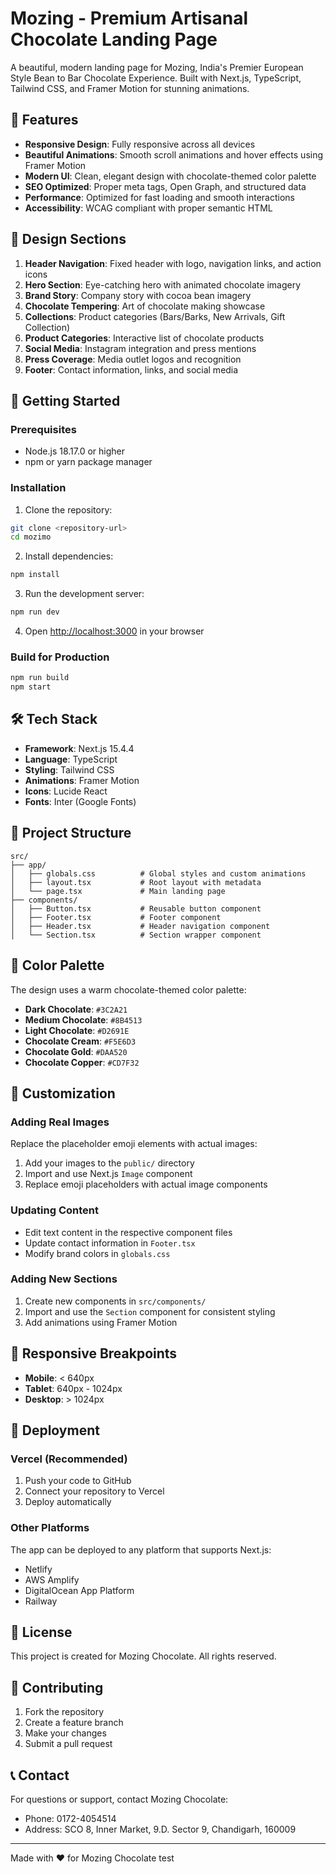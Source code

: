 # Mozing - Premium Artisanal Chocolate Landing Page

A beautiful, modern landing page for Mozing, India's Premier European Style Bean to Bar Chocolate Experience. Built with Next.js, TypeScript, Tailwind CSS, and Framer Motion for stunning animations.

## 🍫 Features

- **Responsive Design**: Fully responsive across all devices
- **Beautiful Animations**: Smooth scroll animations and hover effects using Framer Motion
- **Modern UI**: Clean, elegant design with chocolate-themed color palette
- **SEO Optimized**: Proper meta tags, Open Graph, and structured data
- **Performance**: Optimized for fast loading and smooth interactions
- **Accessibility**: WCAG compliant with proper semantic HTML

## 🎨 Design Sections

1. **Header Navigation**: Fixed header with logo, navigation links, and action icons
2. **Hero Section**: Eye-catching hero with animated chocolate imagery
3. **Brand Story**: Company story with cocoa bean imagery
4. **Chocolate Tempering**: Art of chocolate making showcase
5. **Collections**: Product categories (Bars/Barks, New Arrivals, Gift Collection)
6. **Product Categories**: Interactive list of chocolate products
7. **Social Media**: Instagram integration and press mentions
8. **Press Coverage**: Media outlet logos and recognition
9. **Footer**: Contact information, links, and social media

## 🚀 Getting Started

### Prerequisites

- Node.js 18.17.0 or higher
- npm or yarn package manager

### Installation

1. Clone the repository:
```bash
git clone <repository-url>
cd mozimo
```

2. Install dependencies:
```bash
npm install
```

3. Run the development server:
```bash
npm run dev
```

4. Open [http://localhost:3000](http://localhost:3000) in your browser

### Build for Production

```bash
npm run build
npm start
```

## 🛠️ Tech Stack

- **Framework**: Next.js 15.4.4
- **Language**: TypeScript
- **Styling**: Tailwind CSS
- **Animations**: Framer Motion
- **Icons**: Lucide React
- **Fonts**: Inter (Google Fonts)

## 📁 Project Structure

```
src/
├── app/
│   ├── globals.css          # Global styles and custom animations
│   ├── layout.tsx           # Root layout with metadata
│   └── page.tsx             # Main landing page
├── components/
│   ├── Button.tsx           # Reusable button component
│   ├── Footer.tsx           # Footer component
│   ├── Header.tsx           # Header navigation component
│   └── Section.tsx          # Section wrapper component
```

## 🎨 Color Palette

The design uses a warm chocolate-themed color palette:

- **Dark Chocolate**: `#3C2A21`
- **Medium Chocolate**: `#8B4513`
- **Light Chocolate**: `#D2691E`
- **Chocolate Cream**: `#F5E6D3`
- **Chocolate Gold**: `#DAA520`
- **Chocolate Copper**: `#CD7F32`

## 🔧 Customization

### Adding Real Images

Replace the placeholder emoji elements with actual images:

1. Add your images to the `public/` directory
2. Import and use Next.js `Image` component
3. Replace emoji placeholders with actual image components

### Updating Content

- Edit text content in the respective component files
- Update contact information in `Footer.tsx`
- Modify brand colors in `globals.css`

### Adding New Sections

1. Create new components in `src/components/`
2. Import and use the `Section` component for consistent styling
3. Add animations using Framer Motion

## 📱 Responsive Breakpoints

- **Mobile**: < 640px
- **Tablet**: 640px - 1024px
- **Desktop**: > 1024px

## 🚀 Deployment

### Vercel (Recommended)

1. Push your code to GitHub
2. Connect your repository to Vercel
3. Deploy automatically

### Other Platforms

The app can be deployed to any platform that supports Next.js:
- Netlify
- AWS Amplify
- DigitalOcean App Platform
- Railway

## 📄 License

This project is created for Mozing Chocolate. All rights reserved.

## 🤝 Contributing

1. Fork the repository
2. Create a feature branch
3. Make your changes
4. Submit a pull request

## 📞 Contact

For questions or support, contact Mozing Chocolate:
- Phone: 0172-4054514
- Address: SCO 8, Inner Market, 9.D. Sector 9, Chandigarh, 160009

---

Made with ❤️ for Mozing Chocolate test
